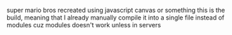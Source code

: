 super mario bros recreated using javascript canvas or something
this is the build, meaning that I already manually compile it into a single file instead of modules cuz modules doesn't work unless in servers
